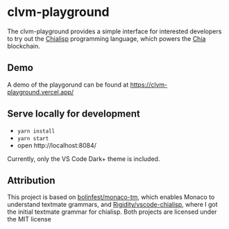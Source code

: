 # clvm-playground

The clvm-playground provides a simple interface for interested developers to try out the [Chialisp](https://chialisp.com/) programming language, which powers the [Chia](https://www.chia.net/) blockchain.

## Demo

A demo of the playgorund can be found at https://clvm-playground.vercel.app/

## Serve locally for development

- `yarn install`
- `yarn start`
- open http://localhost:8084/

Currently, only the VS Code Dark+ theme is included.

## Attribution

This project is based on [bolinfest/monaco-tm](https://github.com/bolinfest/monaco-tm), which enables Monaco to understand textmate grammars, and [Rigidity/vscode-chialisp](https://github.com/Rigidity/vscode-chialisp), where I got the initial textmate grammar for chialisp. Both projects are licensed under the MIT license